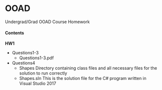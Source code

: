 # OOAD
Undergrad/Grad OOAD Course Homework

#### Contents 
**HW1** 
* Questions1-3
  * Questions1-3.pdf
* Questions4
  * Shapes   Directory containing class files and all necessary files for the solution to run correctly
  * Shapes.sln   This is the solution file for the C# program written in Visual Studio 2017  

